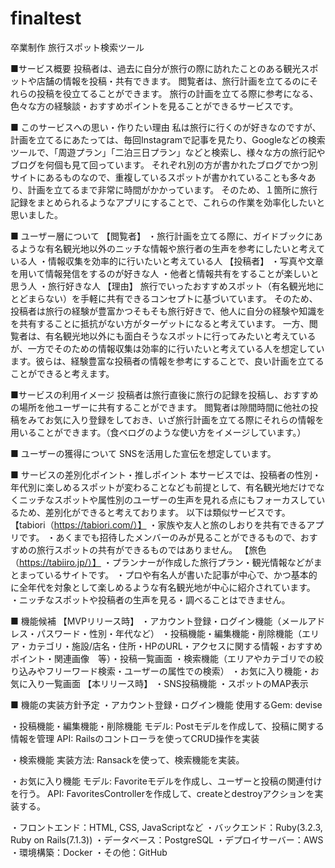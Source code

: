 # finaltest
卒業制作
旅行スポット検索ツール

■サービス概要
投稿者は、過去に自分が旅行の際に訪れたことのある観光スポットや店舗の情報を投稿・共有できます。
閲覧者は、旅行計画を立てるのにそれらの投稿を役立てることができます。
旅行の計画を立てる際に参考になる、色々な方の経験談・おすすめポイントを見ることができるサービスです。


■ このサービスへの思い・作りたい理由
私は旅行に行くのが好きなのですが、計画を立てるにあたっては、毎回Instagramで記事を見たり、Googleなどの検索ツールで、「周遊プラン」「二泊三日プラン」などと検索し、様々な方の旅行記やブログを何個も見て回っています。
それぞれ別の方が書かれたブログでかつ別サイトにあるものなので、重複しているスポットが書かれていることも多々あり、計画を立てるまで非常に時間がかかっています。
そのため、１箇所に旅行記録をまとめられるようなアプリにすることで、これらの作業を効率化したいと思いました。

■ ユーザー層について
【閲覧者】
・旅行計画を立てる際に、ガイドブックにあるような有名観光地以外のニッチな情報や旅行者の生声を参考にしたいと考えている人
・情報収集を効率的に行いたいと考えている人
【投稿者】
・写真や文章を用いて情報発信をするのが好きな人
・他者と情報共有をすることが楽しいと思う人
・旅行好きな人
【理由】
旅行でいったおすすめスポット（有名観光地にとどまらない）を手軽に共有できるコンセプトに基づいています。
そのため、投稿者は旅行の経験が豊富かつそもそも旅行好きで、他人に自分の経験や知識をを共有することに抵抗がない方がターゲットになると考えています。
一方、閲覧者は、有名観光地以外にも面白そうなスポットに行ってみたいと考えているが、一方でそのための情報収集は効率的に行いたいと考えている人を想定しています。彼らは、経験豊富な投稿者の情報を参考にすることで、良い計画を立てることができると考えます。

■サービスの利用イメージ
投稿者は旅行直後に旅行の記録を投稿し、おすすめの場所を他ユーザーに共有することができます。
閲覧者は隙間時間に他社の投稿をみてお気に入り登録をしておき、いざ旅行計画を立てる際にそれらの情報を用いることができます。（食べログのような使い方をイメージしています。）


■ ユーザーの獲得について
SNSを活用した宣伝を想定しています。

■ サービスの差別化ポイント・推しポイント
本サービスでは、投稿者の性別・年代別に楽しめるスポットが変わることなども前提として、有名観光地だけでなくニッチなスポットや属性別のユーザーの生声を見れる点にもフォーカスしているため、差別化ができると考えております。
以下は類似サービスです。
【tabiori（https://tabiori.com/）】
・家族や友人と旅のしおりを共有できるアプリです。
・あくまでも招待したメンバーのみが見ることができるもので、おすすめの旅行スポットの共有ができるものではありません。
【旅色（https://tabiiro.jp/）】
・プランナーが作成した旅行プラン・観光情報などがまとまっているサイトです。
・プロや有名人が書いた記事が中心で、かつ基本的に全年代を対象として楽しめるような有名観光地が中心に紹介されています。
・ニッチなスポットや投稿者の生声を見る・調べることはできません。

■ 機能候補
【MVPリリース時】
・アカウント登録・ログイン機能（メールアドレス・パスワード・性別・年代など）
・投稿機能・編集機能・削除機能（エリア・カテゴリ・施設/店名・住所・HPのURL・アクセスに関する情報・おすすめポイント・関連画像　等）・投稿一覧画面
・検索機能（エリアやカテゴリでの絞り込みやフリーワード検索・ユーザーの属性での検索）
・お気に入り機能・お気に入り一覧画面
【本リリース時】
・SNS投稿機能
・スポットのMAP表示

■ 機能の実装方針予定
・アカウント登録・ログイン機能
使用するGem: devise

・投稿機能・編集機能・削除機能
モデル: Postモデルを作成して、投稿に関する情報を管理
API: Railsのコントローラを使ってCRUD操作を実装

・検索機能
実装方法: Ransackを使って、検索機能を実装。

・お気に入り機能
モデル: Favoriteモデルを作成し、ユーザーと投稿の関連付けを行う。
API: FavoritesControllerを作成して、createとdestroyアクションを実装する。

・フロントエンド：HTML, CSS, JavaScriptなど
・バックエンド：Ruby(3.2.3, Ruby on Rails(7.1.3))
・データベース：PostgreSQL
・デプロイサーバー：AWS
・環境構築：Docker
・その他：GitHub